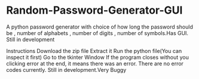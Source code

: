 # Random-Password-Generator-GUI
A python password generator with choice of how long the password should be , number of alphabets , number of digits , number of symbols.Has GUI. Still in development

Instructions
Download the zip file
Extract it
Run the python file(You can inspect it first)
Go to the tkinter Window
If the program closes without you clicking error at the end, it means there was an error.
There are no error codes currently.
Still in development.Very Buggy
